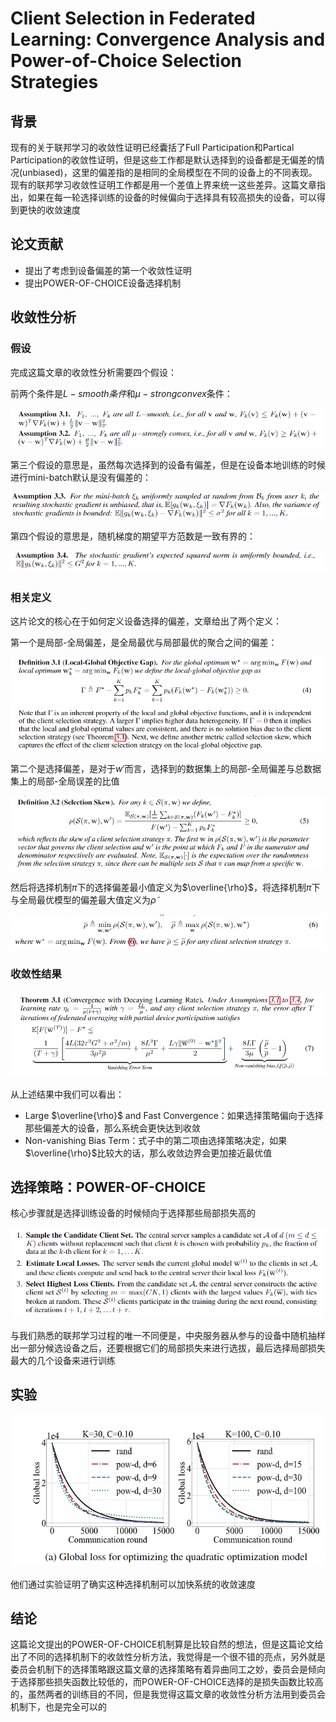 # Client Selection in Federated Learning: Convergence Analysis and Power-of-Choice Selection Strategies

## 背景

现有的关于联邦学习的收敛性证明已经囊括了Full Participation和Partical Participation的收敛性证明，但是这些工作都是默认选择到的设备都是无偏差的情况(unbiased)，这里的偏差指的是相同的全局模型在不同的设备上的不同表现。现有的联邦学习收敛性证明工作都是用一个差值上界来统一这些差异。这篇文章指出，如果在每一轮选择训练的设备的时候偏向于选择具有较高损失的设备，可以得到更快的收敛速度

## 论文贡献

* 提出了考虑到设备偏差的第一个收敛性证明
* 提出POWER-OF-CHOICE设备选择机制

## 收敛性分析

### 假设

完成这篇文章的收敛性分析需要四个假设：

前两个条件是$L-smooth条件$和$\mu-strong convex$条件：

![](images/1.png)

第三个假设的意思是，虽然每次选择到的设备有偏差，但是在设备本地训练的时候进行mini-batch默认是没有偏差的：

![](./images/2.png)

第四个假设的意思是，随机梯度的期望平方范数是一致有界的：

![](./images/3.png)

### 相关定义

这片论文的核心在于如何定义设备选择的偏差，文章给出了两个定义：

第一个是局部-全局偏差，是全局最优与局部最优的聚合之间的偏差：

![](./images/4.png)

第二个是选择偏差，是对于$w'$而言，选择到的数据集上的局部-全局偏差与总数据集上的局部-全局误差的比值

![](./images/5.png)

然后将选择机制$\pi$下的选择偏差最小值定义为$\overline{\rho}$，将选择机制$\pi$下与全局最优模型的偏差最大值定义为$\widetilde{\rho}$

![](./images/6.png)

### 收敛性结果

![](./images/7.png)

从上述结果中我们可以看出：

* Large $\overline{\rho}$ and Fast Convergence：如果选择策略偏向于选择那些偏差大的设备，那么系统会更快达到收敛
* Non-vanishing Bias Term：式子中的第二项由选择策略决定，如果$\overline{\rho}$比较大的话，那么收敛边界会更加接近最优值

## 选择策略：POWER-OF-CHOICE

核心步骤就是选择训练设备的时候倾向于选择那些局部损失高的

![](images/8.png)

与我们熟悉的联邦学习过程的唯一不同便是，中央服务器从参与的设备中随机抽样出一部分候选设备之后，还要根据它们的局部损失来进行选拔，最后选择局部损失最大的几个设备来进行训练

## 实验

![](./images/9.png)

他们通过实验证明了确实这种选择机制可以加快系统的收敛速度

## 结论

这篇论文提出的POWER-OF-CHOICE机制算是比较自然的想法，但是这篇论文给出了不同的选择机制下的收敛性分析方法，我觉得是一个很不错的亮点，另外就是委员会机制下的选择策略跟这篇文章的选择策略有着异曲同工之妙，委员会是倾向于选择那些损失函数比较低的，而POWER-OF-CHOICE选择的是损失函数比较高的，虽然两者的训练目的不同，但是我觉得这篇文章的收敛性分析方法用到委员会机制下，也是完全可以的
